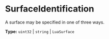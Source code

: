 # SurfaceIdentification

A surface may be specified in one of three ways.

**Type:** `uint32` | `string` | `LuaSurface`

